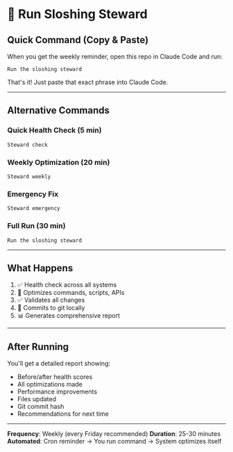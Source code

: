 # 🌊 Run Sloshing Steward

## Quick Command (Copy & Paste)

When you get the weekly reminder, open this repo in Claude Code and run:

```
Run the sloshing steward
```

That's it! Just paste that exact phrase into Claude Code.

---

## Alternative Commands

### Quick Health Check (5 min)
```
Steward check
```

### Weekly Optimization (20 min)
```
Steward weekly
```

### Emergency Fix
```
Steward emergency
```

### Full Run (30 min)
```
Run the sloshing steward
```

---

## What Happens

1. ✅ Health check across all systems
2. 🔧 Optimizes commands, scripts, APIs
3. ✅ Validates all changes
4. 💾 Commits to git locally
5. 📊 Generates comprehensive report

---

## After Running

You'll get a detailed report showing:
- Before/after health scores
- All optimizations made
- Performance improvements
- Files updated
- Git commit hash
- Recommendations for next time

---

**Frequency**: Weekly (every Friday recommended)
**Duration**: 25-30 minutes
**Automated**: Cron reminder → You run command → System optimizes itself
